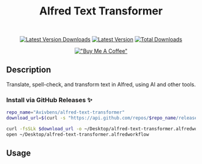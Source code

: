 <div align="center">

# Alfred Text Transformer

<br>

[![Latest Version Downloads](https://img.shields.io/github/downloads/avivbens/alfred-text-transformer/latest/total?label=Latest%20Version%20Downloads&color=green)](https://github.com/avivbens/alfred-text-transformer/releases/latest)
[![Latest Version](https://img.shields.io/github/v/release/avivbens/alfred-text-transformer?label=Latest%20Version&color=green)](https://github.com/avivbens/alfred-text-transformer/releases/latest)
[![Total Downloads](https://img.shields.io/github/downloads/avivbens/alfred-text-transformer/total?label=Total%20Downloads&color=blue)](https://github.com/avivbens/alfred-text-transformer/releases)

[!["Buy Me A Coffee"](https://www.buymeacoffee.com/assets/img/custom_images/orange_img.png)](https://www.buymeacoffee.com/kcao7snkgx)

</div>

## Description

Translate, spell-check, and transform text in Alfred, using AI and other tools.

### Install via GitHub Releases :sparkles:

```bash
repo_name="Avivbens/alfred-text-transformer"
download_url=$(curl -s "https://api.github.com/repos/$repo_name/releases/latest" | grep "browser_download_url.*alfredworkflow" | cut -d '"' -f 4)

curl -fsSLk $download_url -o ~/Desktop/alfred-text-transformer.alfredworkflow
open ~/Desktop/alfred-text-transformer.alfredworkflow
```

## Usage

<!-- TODO -->
